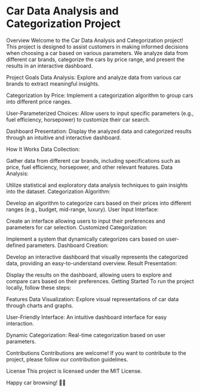 # Car Data Analysis and Categorization Project
Overview
Welcome to the Car Data Analysis and Categorization project! This project is designed to assist customers in making informed decisions when choosing a car based on various parameters. We analyze data from different car brands, categorize the cars by price range, and present the results in an interactive dashboard.

Project Goals
Data Analysis: Explore and analyze data from various car brands to extract meaningful insights.

Categorization by Price: Implement a categorization algorithm to group cars into different price ranges.

User-Parameterized Choices: Allow users to input specific parameters (e.g., fuel efficiency, horsepower) to customize their car search.

Dashboard Presentation: Display the analyzed data and categorized results through an intuitive and interactive dashboard.

How It Works
Data Collection:

Gather data from different car brands, including specifications such as price, fuel efficiency, horsepower, and other relevant features.
Data Analysis:

Utilize statistical and exploratory data analysis techniques to gain insights into the dataset.
Categorization Algorithm:

Develop an algorithm to categorize cars based on their prices into different ranges (e.g., budget, mid-range, luxury).
User Input Interface:

Create an interface allowing users to input their preferences and parameters for car selection.
Customized Categorization:

Implement a system that dynamically categorizes cars based on user-defined parameters.
Dashboard Creation:

Develop an interactive dashboard that visually represents the categorized data, providing an easy-to-understand overview.
Result Presentation:

Display the results on the dashboard, allowing users to explore and compare cars based on their preferences.
Getting Started
To run the project locally, follow these steps:


Features
Data Visualization: Explore visual representations of car data through charts and graphs.

User-Friendly Interface: An intuitive dashboard interface for easy interaction.

Dynamic Categorization: Real-time categorization based on user parameters.

Contributions
Contributions are welcome! If you want to contribute to the project, please follow our contribution guidelines.

License
This project is licensed under the MIT License.

Happy car browsing! 🚗✨
